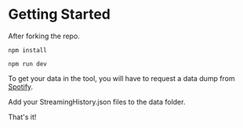 # Getting Started

After forking the repo.

```
npm install

npm run dev
```

To get your data in the tool, you will have to request a data dump from [Spotify](https://www.spotify.com/us/account/privacy/). 

Add your StreamingHistory.json files to the data folder.

That's it! 
